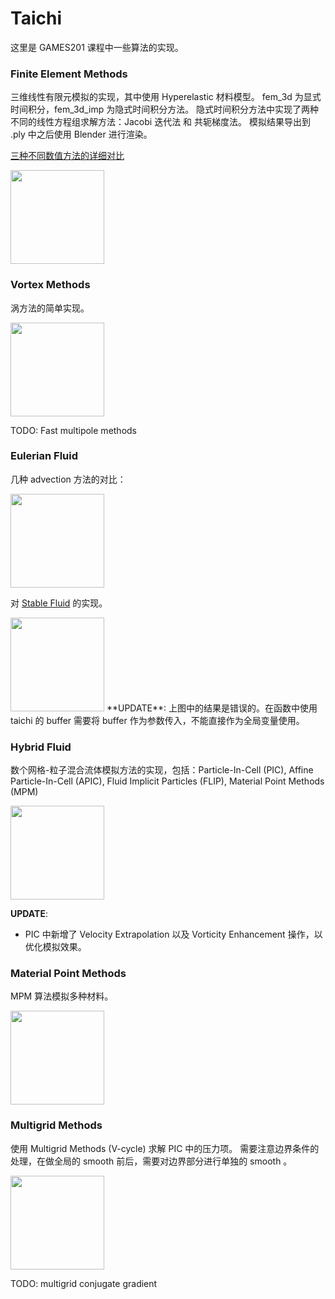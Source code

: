 # Taichi

这里是 GAMES201 课程中一些算法的实现。


### Finite Element Methods
三维线性有限元模拟的实现，其中使用 Hyperelastic 材料模型。 fem_3d 为显式时间积分，fem_3d_imp 为隐式时间积分方法。
隐式时间积分方法中实现了两种不同的线性方程组求解方法：Jacobi 迭代法 和 共轭梯度法。
模拟结果导出到 .ply 中之后使用 Blender 进行渲染。

[三种不同数值方法的详细对比](https://github.com/YuCrazing/Taichi/tree/master/fem_3d_imp)

<!-- ![](fem_3d_imp/rendered/out-cg.gif) -->
<img src="fem_3d_imp/rendered/out-cg.gif" height="150" />

### Vortex Methods

涡方法的简单实现。

<!-- ![](vortex_method/output/vortex_compressed_400.gif) -->
<img src="vortex_method/output/vortex_compressed_400.gif" height="150" />

TODO: Fast multipole methods


### Eulerian Fluid

几种 advection 方法的对比：

<!-- ![](euler_fluid/advection_output/comparison_compressed_800.gif) -->
<img src="euler_fluid/advection_output/comparison_compressed_800.gif" height="150" />

对 [Stable Fluid](http://graphics.stanford.edu/courses/cs468-05-fall/slides_2/an_stable_fluid_fall_05.pdf) 的实现。

<!-- ![](euler_fluid/euler_fluid_output/euler_fluid_compressed_300.gif) -->
<img src="euler_fluid/euler_fluid_output/euler_fluid_compressed_300.gif" height="150" />
**UPDATE**: 
上图中的结果是错误的。在函数中使用 taichi 的 buffer 需要将 buffer 作为参数传入，不能直接作为全局变量使用。 




### Hybrid Fluid

数个网格-粒子混合流体模拟方法的实现，包括：Particle-In-Cell (PIC), Affine Particle-In-Cell (APIC), Fluid Implicit Particles (FLIP), Material Point Methods (MPM)

<!-- ![](hybrid_fluid/output/comparison_compressed_800.gif) -->
<img src="hybrid_fluid/output/comparison_compressed_800.gif" height="150" />



**UPDATE**:

* PIC 中新增了 Velocity Extrapolation 以及 Vorticity Enhancement 操作，以优化模拟效果。 

### Material Point Methods

MPM 算法模拟多种材料。

<!-- ![](mpm/output/mpm_multi_materials_compressed_300.gif) -->
<img src="mpm/output/mpm_multi_materials_compressed_300.gif" height="150" />


### Multigrid Methods
使用 Multigrid Methods (V-cycle) 求解 PIC 中的压力项。
需要注意边界条件的处理，在做全局的 smooth 前后，需要对边界部分进行单独的 smooth 。

<!-- ![](multigrid_todo/output/multigrid_compressed_300.gif) -->
<img src="multigrid_todo/output/multigrid_compressed_300.gif" height="150" />

TODO: multigrid conjugate gradient
